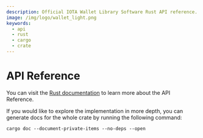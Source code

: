```yaml
---
description: Official IOTA Wallet Library Software Rust API reference.
image: /img/logo/wallet_light.png
keywords:
  - api
  - rust
  - cargo
  - crate
---
```


# API Reference

You can visit the [Rust documentation](https://wallet-lib.docs.iota.org/docs/specification) to learn more about the API Reference.

If you would like to explore the implementation in more depth, you can generate docs for the whole crate by running the following command:

```
cargo doc --document-private-items --no-deps --open
```
